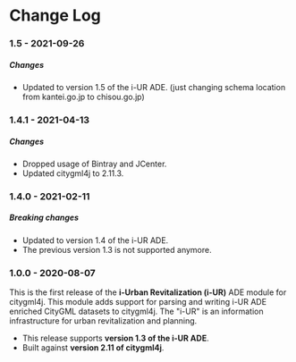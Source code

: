 Change Log
==========

### 1.5 - 2021-09-26

##### Changes
* Updated to version 1.5 of the i-UR ADE. (just changing schema location from kantei.go.jp to chisou.go.jp)

### 1.4.1 - 2021-04-13

##### Changes
* Dropped usage of Bintray and JCenter.
* Updated citygml4j to 2.11.3.

### 1.4.0 - 2021-02-11

##### Breaking changes
* Updated to version 1.4 of the i-UR ADE.
* The previous version 1.3 is not supported anymore.

### 1.0.0 - 2020-08-07

This is the first release of the **i-Urban Revitalization (i-UR)** ADE module for citygml4j. This module adds support
for parsing and writing i-UR ADE enriched CityGML datasets to citygml4j. The "i-UR" is an information infrastructure
for urban revitalization and planning.

* This release supports **version 1.3 of the i-UR ADE**.
* Built against **version 2.11 of citygml4j**.